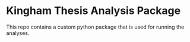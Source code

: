 # Kingham Thesis Analysis Package

This repo contains a custom python package that is used for running the analyses.
